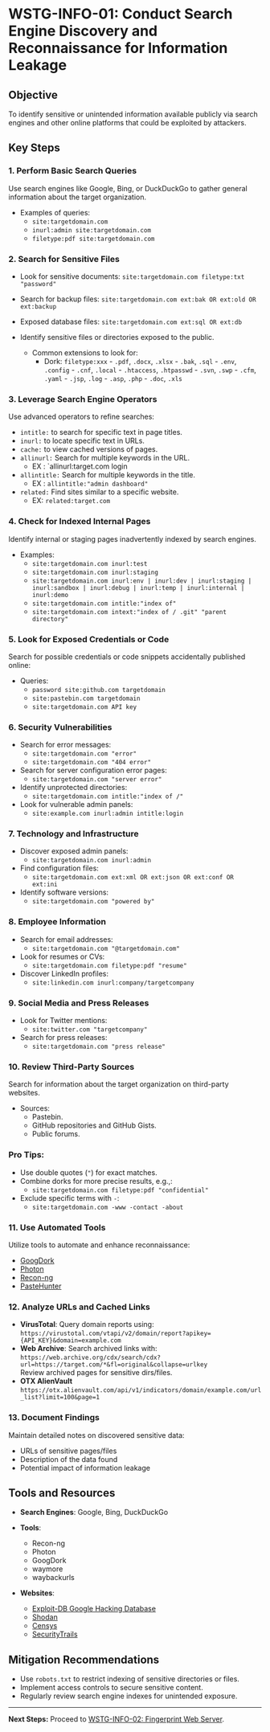# WSTG-INFO-01: Conduct Search Engine Discovery and Reconnaissance for Information Leakage

## Objective
To identify sensitive or unintended information available publicly via search engines and other online platforms that could be exploited by attackers.

## Key Steps

### 1. Perform Basic Search Queries
Use search engines like Google, Bing, or DuckDuckGo to gather general information about the target organization.
- Examples of queries:
  - `site:targetdomain.com`
  - `inurl:admin site:targetdomain.com`
  - `filetype:pdf site:targetdomain.com`

### 2. Search for Sensitive Files
- Look for sensitive documents:
    `site:targetdomain.com filetype:txt "password"`
- Search for backup files:
    `site:targetdomain.com ext:bak OR ext:old OR ext:backup`
- Exposed database files:
    `site:targetdomain.com ext:sql OR ext:db`

- Identify sensitive files or directories exposed to the public.
	- Common extensions to look for:
		-  Dork: `filetype:xxx`
		  - `.pdf`, `.docx`, `.xlsx`
		  - `.bak`, `.sql`
		  - `.env`, `.config`
		  - `.cnf`, `.local`
		  - `.htaccess`, `.htpasswd`
		  - `.svn`, `.swp`
		  - `.cfm`, `.yaml`
		  - `.jsp`, `.log`
		  - `.asp`, `.php`
		  - `.doc`, `.xls`

### 3. Leverage Search Engine Operators
Use advanced operators to refine searches:
- `intitle:` to search for specific text in page titles.
- `inurl:` to locate specific text in URLs.
- `cache:` to view cached versions of pages.
- `allinurl:` Search for multiple keywords in the URL.
	- EX : `allinurl:target.com login
- `allintitle:` Search for multiple keywords in the title.
	- EX :  `allintitle:"admin dashboard"`
- `related:` Find sites similar to a specific website.
	- EX: `related:target.com`

### 4. Check for Indexed Internal Pages
Identify internal or staging pages inadvertently indexed by search engines.
- Examples:
  - `site:targetdomain.com inurl:test`
  - `site:targetdomain.com inurl:staging`
  - `site:targetdomain.com inurl:env | inurl:dev | inurl:staging | inurl:sandbox | inurl:debug | inurl:temp | inurl:internal | inurl:demo`
  - `site:targetdomain.com intitle:"index of"`
  - `site:targetdomain.com intext:"index of / .git" "parent directory"`

### 5. Look for Exposed Credentials or Code
Search for possible credentials or code snippets accidentally published online:
- Queries:
  - `password site:github.com targetdomain`
  - `site:pastebin.com targetdomain`
  - `site:targetdomain.com API key`

### 6. Security Vulnerabilities
- Search for error messages:
    - `site:targetdomain.com "error"`
    - `site:targetdomain.com "404 error"`
- Search for server configuration error pages:
	- `site:targetdomain.com "server error"`
- Identify unprotected directories:
    - `site:targetdomain.com intitle:"index of /"`
- Look for vulnerable admin panels:
	- `site:example.com inurl:admin intitle:login`

### 7. Technology and Infrastructure
- Discover exposed admin panels:
    - `site:targetdomain.com inurl:admin`
- Find configuration files:
    - `site:targetdomain.com ext:xml OR ext:json OR ext:conf OR ext:ini`
- Identify software versions:
    - `site:targetdomain.com "powered by"`

### 8. Employee Information
- Search for email addresses:
    - `site:targetdomain.com "@targetdomain.com"`
- Look for resumes or CVs:
    - `site:targetdomain.com filetype:pdf "resume"`
- Discover LinkedIn profiles:
    - `site:linkedin.com inurl:company/targetcompany`

### 9. Social Media and Press Releases
- Look for Twitter mentions:
    - `site:twitter.com "targetcompany"`
- Search for press releases:
    - `site:targetdomain.com "press release"`

### 10. Review Third-Party Sources
Search for information about the target organization on third-party websites.
- Sources:
  - Pastebin.
  - GitHub repositories and GitHub Gists.
  - Public forums.

### Pro Tips:
- Use double quotes (`"`) for exact matches.
- Combine dorks for more precise results, e.g.,:
    - `site:targetdomain.com filetype:pdf "confidential"`
- Exclude specific terms with `-`:
    - `site:targetdomain.com -www -contact -about`

### 11. Use Automated Tools
Utilize tools to automate and enhance reconnaissance:
- [GoogDork](https://github.com/ZephrFish/GoogDork)
- [Photon](https://github.com/s0md3v/Photon)
- [Recon-ng](https://github.com/lanmaster53/recon-ng)
- [PasteHunter](https://github.com/kevthehermit/PasteHunter)

### 12. Analyze URLs and Cached Links  
- **VirusTotal**: Query domain reports using:  
  `https://virustotal.com/vtapi/v2/domain/report?apikey={API_KEY}&domain=example.com`  
- **Web Archive**: Search archived links with:  
  `https://web.archive.org/cdx/search/cdx?url=https://target.com/*&fl=original&collapse=urlkey`  
  Review archived pages for sensitive dirs/files.
- **OTX AlienVault**
  `https://otx.alienvault.com/api/v1/indicators/domain/example.com/url_list?limit=100&page=1`

### 13. Document Findings
Maintain detailed notes on discovered sensitive data:
- URLs of sensitive pages/files
- Description of the data found
- Potential impact of information leakage

## Tools and Resources
- **Search Engines**: Google, Bing, DuckDuckGo
- **Tools**:
  - Recon-ng
  - Photon
  - GoogDork
  - waymore
  - waybackurls

- **Websites**:
  - [Exploit-DB Google Hacking Database](https://www.exploit-db.com/google-hacking-database)
  - [Shodan](https://www.shodan.io/)
  - [Censys](https://search.censys.io/)
  - [SecurityTrails](https://securitytrails.com)
## Mitigation Recommendations
- Use `robots.txt` to restrict indexing of sensitive directories or files.
- Implement access controls to secure sensitive content.
- Regularly review search engine indexes for unintended exposure.

---

**Next Steps:**
Proceed to [WSTG-INFO-02: Fingerprint Web Server](./WSTG_INFO_02.md).
